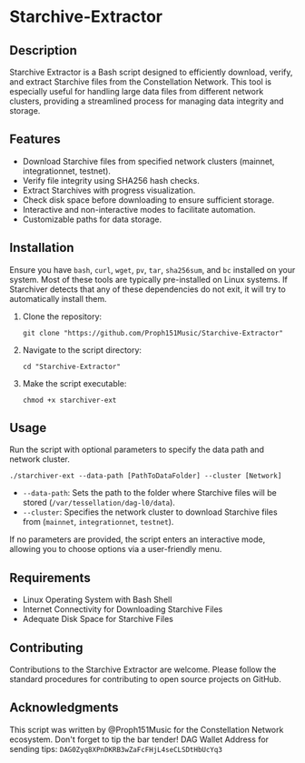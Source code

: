 # Starchive-Extractor

## Description
Starchive Extractor is a Bash script designed to efficiently download, verify, and extract Starchive files from the Constellation Network. This tool is especially useful for handling large data files from different network clusters, providing a streamlined process for managing data integrity and storage.

## Features
- Download Starchive files from specified network clusters (mainnet, integrationnet, testnet).
- Verify file integrity using SHA256 hash checks.
- Extract Starchives with progress visualization.
- Check disk space before downloading to ensure sufficient storage.
- Interactive and non-interactive modes to facilitate automation.
- Customizable paths for data storage.

## Installation
Ensure you have `bash`, `curl`, `wget`, `pv`, `tar`, `sha256sum`, and `bc` installed on your system. Most of these tools are typically pre-installed on Linux systems.
If Starchiver detects that any of these dependencies do not exit, it will try to automatically install them.

1. Clone the repository:
   ```
   git clone "https://github.com/Proph151Music/Starchive-Extractor"
   ```
2. Navigate to the script directory:
   ```
   cd "Starchive-Extractor"
   ```
3. Make the script executable:
   ```
   chmod +x starchiver-ext
   ```

## Usage
Run the script with optional parameters to specify the data path and network cluster.

```
./starchiver-ext --data-path [PathToDataFolder] --cluster [Network]
```

- `--data-path`: Sets the path to the folder where Starchive files will be stored (`/var/tessellation/dag-l0/data`).
- `--cluster`: Specifies the network cluster to download Starchive files from (`mainnet`, `integrationnet`, `testnet`).

If no parameters are provided, the script enters an interactive mode, allowing you to choose options via a user-friendly menu.

## Requirements
- Linux Operating System with Bash Shell
- Internet Connectivity for Downloading Starchive Files
- Adequate Disk Space for Starchive Files

## Contributing
Contributions to the Starchive Extractor are welcome. Please follow the standard procedures for contributing to open source projects on GitHub.

## Acknowledgments
This script was written by @Proph151Music for the Constellation Network ecosystem. Don't forget to tip the bar tender! DAG Wallet Address for sending tips: `DAG0Zyq8XPnDKRB3wZaFcFHjL4seCLSDtHbUcYq3`
